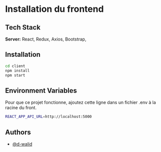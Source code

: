 # Installation du frontend

## Tech Stack

**Server:** React, Redux, Axios, Bootstrap,

## Installation

```bash
cd client
npm install
npm start
```

## Environment Variables

Pour que ce projet fonctionne, ajoutez cette ligne dans un fichier .env à la racine du front.

```bash
REACT_APP_API_URL=http://localhost:5000
```

## Authors

- [@d-walid](https://www.github.com/d-walid)
